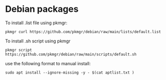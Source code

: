 # Debian packages
  
To install .list file using pkmgr:  

```shell
pkmgr curl https://github.com/pkmgr/debian/raw/main/lists/default.list
```

To install .sh script using pkmgr  

```shell
pkmgr script https://github.com/pkmgr/debian/raw/main/scripts/default.sh
```  

use the following format to manual install:  

```shell
sudo apt install --ignore-missing -y - $(cat aptlist.txt )
```
